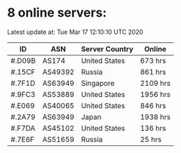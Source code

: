 # 8 online servers:

Latest update at: Tue Mar 17 12:10:10 UTC 2020

| ID | ASN | Server Country | Online |
| -- | --- | -------------- | ------ |
| #.D09B | AS174 | United States | 673 hrs |
| #.15CF | AS49392 | Russia | 861 hrs |
| #.7F1D | AS63949 | Singapore | 2109 hrs |
| #.9FC3 | AS53889 | United States | 1956 hrs |
| #.E069 | AS40065 | United States | 846 hrs |
| #.2A79 | AS63949 | Japan | 1938 hrs |
| #.F7DA | AS45102 | United States | 136 hrs |
| #.7E6F | AS51659 | Russia | 25 hrs |

